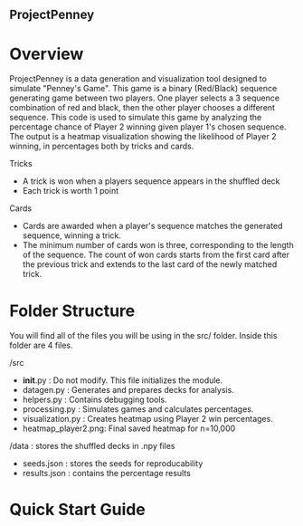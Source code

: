 ## ProjectPenney

# Overview

ProjectPenney is a data generation and visualization tool designed to simulate "Penney's Game".  This game is a binary (Red/Black) sequence generating game between two players. One player selects a 3 sequence combination of red and black, then the other player chooses a different sequence. This code is used to simulate this game by analyzing the percentage chance of Player 2 winning given player 1's chosen sequence. The output is a heatmap visualization showing the likelihood of Player 2 winning, in percentages both by tricks and cards. 

Tricks 
   - A trick is won when a players sequence appears in the shuffled deck
   - Each trick is worth 1 point

Cards
   - Cards are awarded when a player's sequence matches the generated sequence, winning a trick.
   - The minimum number of cards won is three, corresponding to the length of the sequence. The count of won cards starts from the first card after the previous trick and extends to the       last card of the newly matched trick.

# Folder Structure 

You will find all of the files you will be using in the src/ folder. Inside this folder are 4 files. 

/src
   - __init__.py : Do not modify. This file initializes the module.
   - datagen.py : Generates and prepares decks for analysis.
   - helpers.py : Contains debugging tools.
   - processing.py : Simulates games and calculates percentages.
   - visualization.py : Creates heatmap using Player 2 win percentages.
   - heatmap_player2.png: Final saved heatmap for n=10,000

/data : stores the shuffled decks in .npy files
   - seeds.json : stores the seeds for reproducability
   - results.json : contains the percentage results 
   
   
# Quick Start Guide



